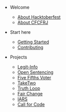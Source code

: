 * Welcome
  * [About Hacktoberfest](README.md)
  * [About CFCFRJ](welcome/about_cfcfrj.md)
  
* Start here
  * [Getting Started](getting_started/README.md)
  * [Contributing](getting_started/contribution.md)
  
* Projects
  * [Legit-Info](projects/legit-info.md)
  * [Open Sentencing](projects/open-sentencing.md)
  * [Five Fifths Voter](projects/five-fifths-voter.md)
  * [TakeTwo](projects/take-two.md)
  * [Truth Loop](projects/truth-loop.md)
  * [Fair Change](projects/fair-change.md)
  * [IARS](projects/iars.md)
  * [Call for Code](projects/Call-for-Code-Projects.md)
